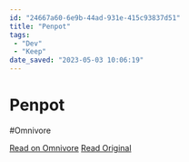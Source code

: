 ```yaml
---
id: "24667a60-6e9b-44ad-931e-415c93837d51"
title: "Penpot"
tags:
 - "Dev"
 - "Keep"
date_saved: "2023-05-03 10:06:19"
---
```


# Penpot
#Omnivore

[Read on Omnivore](https://omnivore.app/me/https-penpot-app-187e0dc7e28)
[Read Original](https://penpot.app)

